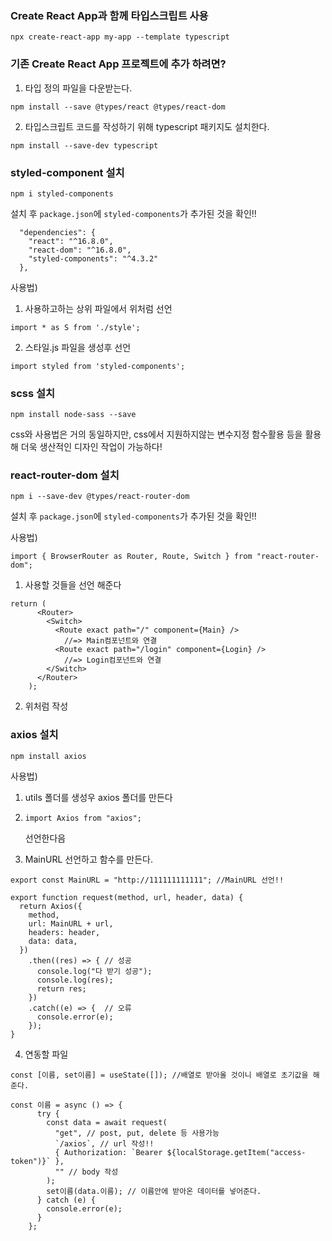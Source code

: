 ### Create React App과 함께 타입스크립트 사용

```
npx create-react-app my-app --template typescript
```





### 기존 Create React App 프로젝트에 추가 하려면?

1. 타입 정의 파일을 다운받는다.
```
npm install --save @types/react @types/react-dom
```

2. 타입스크립트 코드를 작성하기 위해 typescript 패키지도 설치한다.
```
npm install --save-dev typescript
```





### styled-component 설치

```
npm i styled-components
```

설치 후  `package.json`에 `styled-components`가 추가된 것을 확인!!

```
  "dependencies": {
    "react": "^16.8.0",
    "react-dom": "^16.8.0",
    "styled-components": "^4.3.2"
  },
```



사용법) 

1. 사용하고하는 상위 파일에서 위처럼 선언

```
import * as S from './style';
```

2. 스타일.js 파일을 생성후 선언

```
import styled from 'styled-components';
```





### scss 설치

```
npm install node-sass --save
```

css와 사용법은 거의 동일하지만, css에서 지원하지않는 변수지정 함수활용 등을 활용해 더욱 생산적인 디자인 작업이 가능하다!






### react-router-dom 설치



```
npm i --save-dev @types/react-router-dom
```

설치 후  `package.json`에 `styled-components`가 추가된 것을 확인!!



사용법)

```react
import { BrowserRouter as Router, Route, Switch } from "react-router-dom";
```

1. 사용할 것들을 선언 해준다

```react
return (
      <Router>
        <Switch>
          <Route exact path="/" component={Main} />
			//=> Main컴포넌트와 연결
          <Route exact path="/login" component={Login} />
            //=> Login컴포넌트와 연결
        </Switch>
      </Router>
    );
```

2. 위처럼 작성







### axios 설치

```
npm install axios
```



사용법)

1. utils 폴더를 생성우 axios 폴더를 만든다

2. ```react
   import Axios from "axios";
   ```

   선언한다음

3. MainURL 선언하고 함수를 만든다.

```react
export const MainURL = "http://111111111111"; //MainURL 선언!!

export function request(method, url, header, data) {
  return Axios({
    method, 
    url: MainURL + url,
    headers: header,
    data: data,
  })
    .then((res) => { // 성공
      console.log("다 받기 성공");
      console.log(res);
      return res;
    })
    .catch((e) => {  // 오류
      console.error(e);
    });
}
```

4. 연동할 파일

```react
const [이름, set이름] = useState([]); //배열로 받아올 것이니 배열로 초기값을 해준다.

const 이름 = async () => {
      try {
        const data = await request(
          "get", // post, put, delete 등 사용가능
          `/axios`, // url 작성!!
          { Authorization: `Bearer ${localStorage.getItem("access-token")}` }, 
          "" // body 작성
        );
        set이름(data.이름); // 이름안에 받아온 데이터를 넣어준다.
      } catch (e) {
        console.error(e);
      }
    };
```

